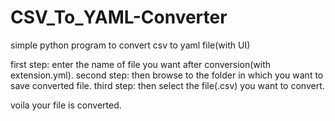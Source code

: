 # CSV_To_YAML-Converter
simple python program to convert csv to yaml file(with UI)

first step:
  enter the name of file you want after conversion(with extension.yml).
 second step:
  then browse to the folder in which you want to save converted file.
 third step:
  then select the file(.csv) you want to convert.
  
 voila your file is converted.
